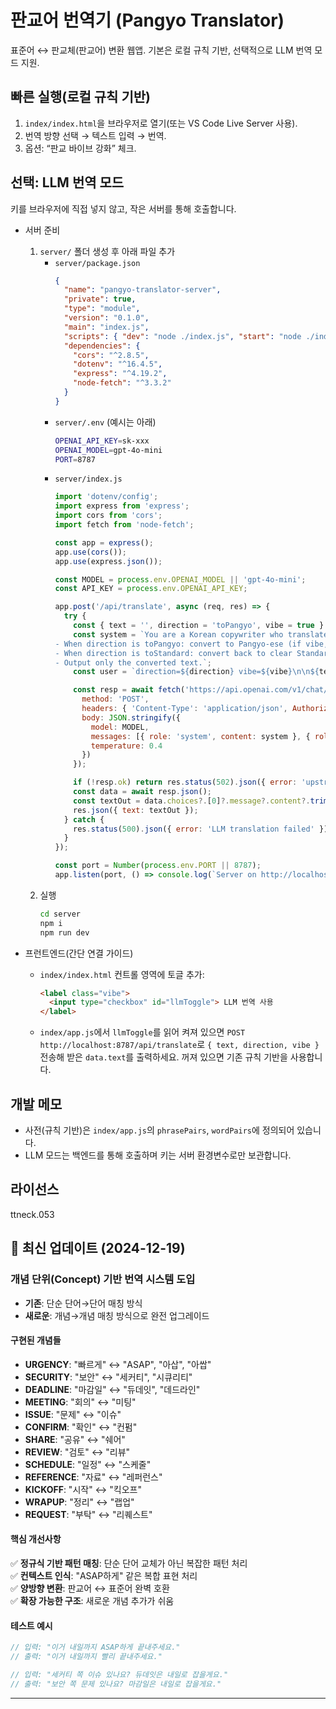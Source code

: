 # 판교어 번역기 (Pangyo Translator)

표준어 ↔ 판교체(판교어) 변환 웹앱. 기본은 로컬 규칙 기반, 선택적으로 LLM 번역 모드 지원.

## 빠른 실행(로컬 규칙 기반)
1) `index/index.html`을 브라우저로 열기(또는 VS Code Live Server 사용).
2) 번역 방향 선택 → 텍스트 입력 → 번역.
3) 옵션: “판교 바이브 강화” 체크.

## 선택: LLM 번역 모드
키를 브라우저에 직접 넣지 않고, 작은 서버를 통해 호출합니다.

- 서버 준비
  1) `server/` 폴더 생성 후 아래 파일 추가
     - `server/package.json`
       ```json
       {
         "name": "pangyo-translator-server",
         "private": true,
         "type": "module",
         "version": "0.1.0",
         "main": "index.js",
         "scripts": { "dev": "node ./index.js", "start": "node ./index.js" },
         "dependencies": {
           "cors": "^2.8.5",
           "dotenv": "^16.4.5",
           "express": "^4.19.2",
           "node-fetch": "^3.3.2"
         }
       }
       ```
     - `server/.env` (예시는 아래)
       ```bash
       OPENAI_API_KEY=sk-xxx
       OPENAI_MODEL=gpt-4o-mini
       PORT=8787
       ```
     - `server/index.js`
       ```javascript
       import 'dotenv/config';
       import express from 'express';
       import cors from 'cors';
       import fetch from 'node-fetch';

       const app = express();
       app.use(cors());
       app.use(express.json());

       const MODEL = process.env.OPENAI_MODEL || 'gpt-4o-mini';
       const API_KEY = process.env.OPENAI_API_KEY;

       app.post('/api/translate', async (req, res) => {
         try {
           const { text = '', direction = 'toPangyo', vibe = true } = req.body || {};
           const system = `You are a Korean copywriter who translates between Standard Korean and "Pangyo corporate lingo" (판교체).
       - When direction is toPangyo: convert to Pangyo-ese (if vibe, add light corporate flair).
       - When direction is toStandard: convert back to clear Standard Korean.
       - Output only the converted text.`;
           const user = `direction=${direction} vibe=${vibe}\n\n${text}`;

           const resp = await fetch('https://api.openai.com/v1/chat/completions', {
             method: 'POST',
             headers: { 'Content-Type': 'application/json', Authorization: `Bearer ${API_KEY}` },
             body: JSON.stringify({
               model: MODEL,
               messages: [{ role: 'system', content: system }, { role: 'user', content: user }],
               temperature: 0.4
             })
           });

           if (!resp.ok) return res.status(502).json({ error: 'upstream_error' });
           const data = await resp.json();
           const textOut = data.choices?.[0]?.message?.content?.trim() ?? '';
           res.json({ text: textOut });
         } catch {
           res.status(500).json({ error: 'LLM translation failed' });
         }
       });

       const port = Number(process.env.PORT || 8787);
       app.listen(port, () => console.log(`Server on http://localhost:${port}`));
       ```
  2) 실행
     ```bash
     cd server
     npm i
     npm run dev
     ```

- 프런트엔드(간단 연결 가이드)
  - `index/index.html` 컨트롤 영역에 토글 추가:
    ```html
    <label class="vibe">
      <input type="checkbox" id="llmToggle"> LLM 번역 사용
    </label>
    ```
  - `index/app.js`에서 `llmToggle`를 읽어 켜져 있으면 `POST http://localhost:8787/api/translate`로 `{ text, direction, vibe }` 전송해 받은 `data.text`를 출력하세요. 꺼져 있으면 기존 규칙 기반을 사용합니다.

## 개발 메모
- 사전(규칙 기반)은 `index/app.js`의 `phrasePairs`, `wordPairs`에 정의되어 있습니다.
- LLM 모드는 백엔드를 통해 호출하며 키는 서버 환경변수로만 보관합니다.

## 라이선스
ttneck.053

## 🚀 최신 업데이트 (2024-12-19)

### **개념 단위(Concept) 기반 번역 시스템 도입**
- **기존**: 단순 단어→단어 매칭 방식
- **새로운**: 개념→개념 매칭 방식으로 완전 업그레이드

#### **구현된 개념들**
- **URGENCY**: "빠르게" ↔ "ASAP", "아삽", "아쌉"
- **SECURITY**: "보안" ↔ "세커티", "시큐리티"
- **DEADLINE**: "마감일" ↔ "듀데잇", "데드라인"
- **MEETING**: "회의" ↔ "미팅"
- **ISSUE**: "문제" ↔ "이슈"
- **CONFIRM**: "확인" ↔ "컨펌"
- **SHARE**: "공유" ↔ "쉐어"
- **REVIEW**: "검토" ↔ "리뷰"
- **SCHEDULE**: "일정" ↔ "스케줄"
- **REFERENCE**: "자료" ↔ "레퍼런스"
- **KICKOFF**: "시작" ↔ "킥오프"
- **WRAPUP**: "정리" ↔ "랩업"
- **REQUEST**: "부탁" ↔ "리퀘스트"

#### **핵심 개선사항**
✅ **정규식 기반 패턴 매칭**: 단순 단어 교체가 아닌 복잡한 패턴 처리  
✅ **컨텍스트 인식**: "ASAP하게" 같은 복합 표현 처리  
✅ **양방향 변환**: 판교어 ↔ 표준어 완벽 호환  
✅ **확장 가능한 구조**: 새로운 개념 추가가 쉬움  

#### **테스트 예시**
```javascript
// 입력: "이거 내일까지 ASAP하게 끝내주세요."
// 출력: "이거 내일까지 빨리 끝내주세요."

// 입력: "세커티 쪽 이슈 있나요? 듀데잇은 내일로 잡을게요."
// 출력: "보안 쪽 문제 있나요? 마감일은 내일로 잡을게요."
```

---